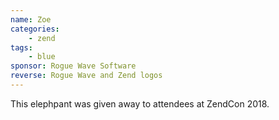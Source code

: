 ```yaml
---
name: Zoe
categories:
    - zend
tags:
    - blue
sponsor: Rogue Wave Software
reverse: Rogue Wave and Zend logos
---
```

This elephpant was given away to attendees at ZendCon 2018.
